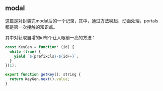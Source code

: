 ## modal

这篇是对封装完modal后的一个记录，其中，通过方法唤起，动画处理，portals都是第一次接触的知识点。

其中对获取自增的id有个让人眼前一亮的方法：

```javascript
const KeyGen = function* (id) {
  while (true) {
    yield `${prefixCls}-${id++}`;
  }
}(1);

export function getKey(): string {
  return KeyGen.next().value;
}
```